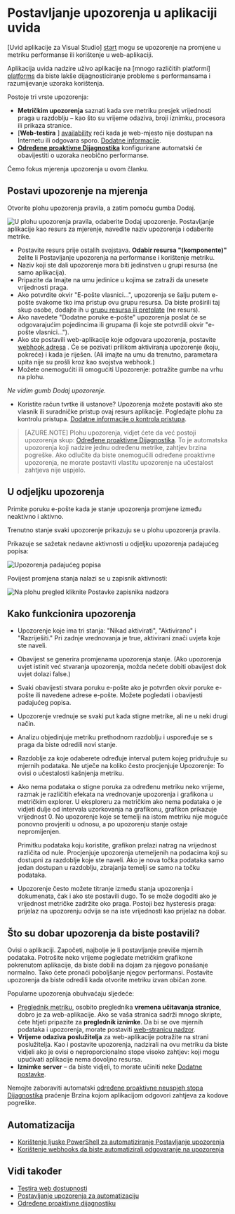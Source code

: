 <properties 
    pageTitle="Postavljanje upozorenja u aplikaciji uvida | Microsoft Azure" 
    description="Primanje obavijesti o puta sporo odgovor, iznimke i druge performanse ili korištenje promjene u web-aplikaciji." 
    services="application-insights" 
    documentationCenter=""
    authors="alancameronwills" 
    manager="douge"/>

<tags 
    ms.service="application-insights" 
    ms.workload="tbd" 
    ms.tgt_pltfrm="ibiza" 
    ms.devlang="na" 
    ms.topic="article" 
    ms.date="10/14/2016" 
    ms.author="awills"/>
 
# <a name="set-alerts-in-application-insights"></a>Postavljanje upozorenja u aplikaciji uvida

[Uvid aplikacije za Visual Studio] [ start] mogu se upozorenje na promjene u metriku performanse ili korištenje u web-aplikaciji. 

Aplikacija uvida nadzire uživo aplikacije na [mnogo različitih platformi] [ platforms] da biste lakše dijagnosticiranje probleme s performansama i razumijevanje uzoraka korištenja.

Postoje tri vrste upozorenja:

* **Metričkim upozorenja** saznati kada sve metriku presjek vrijednosti praga u razdoblju – kao što su vrijeme odaziva, broji iznimku, procesora ili prikaza stranice. 
* [**Web-testira** ] [ availability] reći kada je web-mjesto nije dostupan na Internetu ili odgovara sporo. [Dodatne informacije][availability].
* [**Određene proaktivne Dijagnostika**](app-insights-proactive-diagnostics.md) konfigurirane automatski će obavijestiti o uzoraka neobično performanse.

Ćemo fokus mjerenja upozorenja u ovom članku.

## <a name="set-a-metric-alert"></a>Postavi upozorenje na mjerenja

Otvorite plohu upozorenja pravila, a zatim pomoću gumba Dodaj. 

![U plohu upozorenja pravila, odaberite Dodaj upozorenje. Postavljanje aplikacije kao resurs za mjerenje, navedite naziv upozorenja i odaberite metrike.](./media/app-insights-alerts/01-set-metric.png)

* Postavite resurs prije ostalih svojstava. **Odabir resursa "(komponente)"** želite li Postavljanje upozorenja na performanse i korištenje metriku.
* Naziv koji ste dali upozorenje mora biti jedinstven u grupi resursa (ne samo aplikacija).
* Pripazite da Imajte na umu jedinice u kojima se zatraži da unesete vrijednosti praga.
* Ako potvrdite okvir "E-pošte vlasnici...", upozorenja se šalju putem e-pošte svakome tko ima pristup ovu grupu resursa. Da biste proširili taj skup osobe, dodajte ih u [grupu resursa ili pretplate](app-insights-resources-roles-access-control.md) (ne resurs).
* Ako navedete "Dodatne poruke e-pošte" upozorenja poslat će se odgovarajućim pojedincima ili grupama (li koje ste potvrdili okvir "e-pošte vlasnici..."). 
* Ako ste postavili web-aplikacije koje odgovara upozorenja, postavite [webhook adresa](../monitoring-and-diagnostics/insights-webhooks-alerts.md) . Će se pozivati prilikom aktiviranja upozorenje (koju, pokreće) i kada je riješen. (Ali imajte na umu da trenutno, parametara upita nije su prošli kroz kao svojstva webhook.)
* Možete onemogućiti ili omogućiti Upozorenje: potražite gumbe na vrhu na plohu.

*Ne vidim gumb Dodaj upozorenje.* 

- Koristite račun tvrtke ili ustanove? Upozorenja možete postaviti ako ste vlasnik ili suradničke pristup ovaj resurs aplikacije. Pogledajte plohu za kontrolu pristupa. [Dodatne informacije o kontrola pristupa][roles].

> [AZURE.NOTE] Plohu upozorenja, vidjet ćete da već postoji upozorenja skup: [Određene proaktivne Dijagnostika](app-insights-proactive-failure-diagnostics.md). To je automatska upozorenja koji nadzire jednu određenu metrike, zahtjev brzina pogreške. Ako odlučite da biste onemogućili određene proaktivne upozorenja, ne morate postaviti vlastitu upozorenje na učestalost zahtjeva nije uspjelo. 

## <a name="see-your-alerts"></a>U odjeljku upozorenja

Primite poruku e-pošte kada je stanje upozorenja promjene između neaktivno i aktivno. 

Trenutno stanje svaki upozorenje prikazuju se u plohu upozorenja pravila.

Prikazuje se sažetak nedavne aktivnosti u odjeljku upozorenja padajućeg popisa:

![Upozorenja padajućeg popisa](./media/app-insights-alerts/010-alert-drop.png)

Povijest promjena stanja nalazi se u zapisnik aktivnosti:

![Na plohu pregled kliknite Postavke zapisnika nadzora](./media/app-insights-alerts/09-alerts.png)



## <a name="how-alerts-work"></a>Kako funkcionira upozorenja

* Upozorenje koje ima tri stanja: "Nikad aktivirati", "Aktivirano" i "Razriješiti." Pri zadnje vrednovanja je true, aktivirani znači uvjeta koje ste naveli.

* Obavijest se generira promjenama upozorenja stanje. (Ako upozorenja uvjet istinit već stvaranja upozorenja, možda nećete dobiti obavijest dok uvjet dolazi false.)

* Svaki obavijesti stvara poruku e-pošte ako je potvrđen okvir poruke e-pošte ili navedene adrese e-pošte. Možete pogledati i obavijesti padajućeg popisa.

* Upozorenje vrednuje se svaki put kada stigne metrike, ali ne u neki drugi način.

* Analizu objedinjuje metriku prethodnom razdoblju i uspoređuje se s praga da biste odredili novi stanje.

* Razdoblje za koje odaberete određuje interval putem kojeg pridružuje su mjernih podataka. Ne utječe na koliko često procjenjuje Upozorenje: To ovisi o učestalosti kašnjenja metriku.

* Ako nema podataka o stigne poruka za određenu metriku neko vrijeme, razmak je različitih efekata na vrednovanje upozorenja i grafikona u metričkim explorer. U eksploreru za metričkim ako nema podataka o je vidjeti dulje od intervala uzorkovanja na grafikonu, grafikon prikazuje vrijednost 0. No upozorenje koje se temelji na istom metriku nije moguće ponovno provjeriti u odnosu, a po upozorenju stanje ostaje nepromijenjen. 

    Primitku podataka koju koristite, grafikon prelazi natrag na vrijednost različita od nule. Procjenjuje upozorenja utemeljenih na podacima koji su dostupni za razdoblje koje ste naveli. Ako je nova točka podataka samo jedan dostupan u razdoblju, zbrajanja temelji se samo na točku podataka.

* Upozorenje često možete titranje između stanja upozorenja i dokumenata, čak i ako ste postavili dugo. To se može dogoditi ako je vrijednost metričke zadržite oko praga. Postoji bez hysteresis praga: prijelaz na upozorenju odvija se na iste vrijednosti kao prijelaz na dobar.



## <a name="what-are-good-alerts-to-set"></a>Što su dobar upozorenja da biste postavili?

Ovisi o aplikaciji. Započeti, najbolje je li postavljanje previše mjernih podataka. Potrošite neko vrijeme pogledate metričkim grafikone pokrenutom aplikacije, da biste dobili na dojam za njegovo ponašanje normalno. Tako ćete pronaći poboljšanje njegov performansi. Postavite upozorenja da biste odredili kada otvorite metriku izvan običan zone. 

Popularne upozorenja obuhvaćaju sljedeće:

* [Preglednik metriku][client], osobito preglednika **vremena učitavanja stranice**, dobro je za web-aplikacije. Ako se vaša stranica sadrži mnogo skripte, ćete htjeti pripazite za **preglednik iznimke**. Da bi se ove mjernih podataka i upozorenja, morate postaviti [web-stranicu nadzor][client].
* **Vrijeme odaziva poslužitelja** za web-aplikacije potražite na strani poslužitelja. Kao i postavite upozorenja, nadzirali na ovu metriku da biste vidjeli ako je ovisi o neproporcionalno stope visoko zahtjev: koji mogu upućivati aplikacije nema dovoljno resursa. 
* **Iznimke server** – da biste vidjeli, to morate učiniti neke [Dodatne postavke](app-insights-asp-net-exceptions.md).

Nemojte zaboraviti automatski [određene proaktivne neuspjeh stopa Dijagnostika](app-insights-proactive-failure-diagnostics.md) praćenje Brzina kojom aplikacijom odgovori zahtjeva za kodove pogreške. 

## <a name="automation"></a>Automatizacija

* [Korištenje ljuske PowerShell za automatiziranje Postavljanje upozorenja](app-insights-powershell-alerts.md)
* [Korištenje webhooks da biste automatizirali odgovaranje na upozorenja](../monitoring-and-diagnostics/insights-webhooks-alerts.md)

## <a name="see-also"></a>Vidi također

* [Testira web dostupnosti](app-insights-monitor-web-app-availability.md)
* [Postavljanje upozorenja za automatizaciju](app-insights-powershell-alerts.md)
* [Određene proaktivne dijagnostiku](app-insights-proactive-diagnostics.md) 



<!--Link references-->

[availability]: app-insights-monitor-web-app-availability.md
[client]: app-insights-javascript.md
[platforms]: app-insights-platforms.md
[roles]: app-insights-resources-roles-access-control.md
[start]: app-insights-overview.md

 